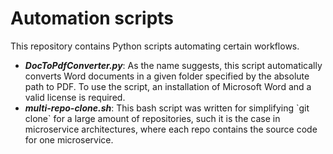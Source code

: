 <h1>Automation scripts</h1>

This repository contains Python scripts automating certain workflows. <br>
<ul>
<li>
    <i><strong>DocToPdfConverter.py</strong></i>: As the name suggests, 
    this script automatically converts Word documents 
    in a given folder specified by the absolute path to PDF. To use the script, an installation of Microsoft Word
    and a valid license is required.
</li>
<li>
    <i><strong>multi-repo-clone.sh</strong></i>: This bash script was written for simplifying `git clone` for a large amount of repositories, such it is the case in microservice architectures, where each repo contains the source code for one microservice.
</li>
</ul>
